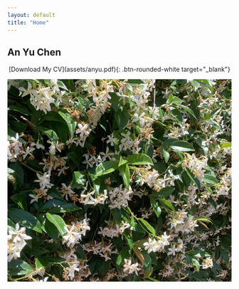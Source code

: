 ```yaml
---
layout: default
title: "Home"
---
```


## An Yu Chen

<div style="text-align: center;">
  <!-- Button for CV download -->
  [Download My CV](assets/anyu.pdf){: .btn-rounded-white target="_blank"}

  ![title](/assets/ann.jpg)
</div>
